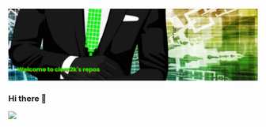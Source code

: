 [![MasterHead](https://github.com/clem2k/clem2k/blob/328e7bd4a8fb2798fe786807c9fc65858d4dd5c2/banner.png)](https://github.com/clem2k/)

### Hi there 👋
![](https://komarev.com/ghpvc/?username=clem2k&color=00FF00)



<!--
**clem2k/clem2k** is a ✨ _special_ ✨ repository because its `README.md` (this file) appears on your GitHub profile.
![Anurag's GitHub stats](https://github-readme-stats.vercel.app/api?username=clem2k&show_icons=true&theme=radical)
[![trophy](https://github-profile-trophy.vercel.app/?username=clem2k)](https://github.com/ryo-ma/github-profile-trophy)
[![willianrod's wakatime stats](https://github-readme-stats.vercel.app/api/wakatime?username=clem2k)](https://github.com/anuraghazra/github-readme-stats)

Here are some ideas to get you started:
Techs : 
<img alt="TypeScript" src="https://img.shields.io/badge/typescript-%23007ACC.svg?style=for-the-badge&logo=typescript&logoColor=white"/><img alt="HTML5" src="https://img.shields.io/badge/html5-%23E34F26.svg?style=for-the-badge&logo=html5&logoColor=white"/><img alt="Python" src="https://img.shields.io/badge/python-%2314354C.svg?style=for-the-badge&logo=python&logoColor=white"/><img alt="C++" src="https://img.shields.io/badge/c++-%2300599C.svg?style=for-the-badge&logo=c%2B%2B&logoColor=white"/><img alt="C#" src="https://img.shields.io/badge/c%23-%23239120.svg?style=for-the-badge&logo=c-sharp&logoColor=white"/><img alt="PHP" src="https://img.shields.io/badge/php-%23777BB4.svg?style=for-the-badge&logo=php&logoColor=white"/><img alt="Shell Script" src="https://img.shields.io/badge/shell_script-%23121011.svg?style=for-the-badge&logo=gnu-bash&logoColor=white"/>

Frameworks & Libraries :
<img alt="React" src="https://img.shields.io/badge/react-%2320232a.svg?style=for-the-badge&logo=react&logoColor=%2361DAFB"/><img alt="Angular" src="https://img.shields.io/badge/angular-%23DD0031.svg?style=for-the-badge&logo=angular&logoColor=white"/><img alt=".Net" src="https://img.shields.io/badge/.NET-5C2D91?style=for-the-badge&logo=.net&logoColor=white"/>

ML/DL : 
<img alt="OpenCV" src="https://img.shields.io/badge/opencv-%23white.svg?style=for-the-badge&logo=opencv&logoColor=white"/><img alt="Keras" src="https://img.shields.io/badge/Keras-%23D00000.svg?style=for-the-badge&logo=Keras&logoColor=white"/><img alt="TensorFlow" src="https://img.shields.io/badge/TensorFlow-%23FF6F00.svg?style=for-the-badge&logo=TensorFlow&logoColor=white" /><img alt="Pandas" src="https://img.shields.io/badge/pandas-%23150458.svg?style=for-the-badge&logo=pandas&logoColor=white" /><img alt="NumPy" src="https://img.shields.io/badge/numpy-%23013243.svg?style=for-the-badge&logo=numpy&logoColor=white" />

Databses : 
<img alt="MySQL" src="https://img.shields.io/badge/mysql-%2300f.svg?style=for-the-badge&logo=mysql&logoColor=white"/>

OS : 
<img alt="Ubuntu" src="https://img.shields.io/badge/Ubuntu-E95420?style=for-the-badge&logo=ubuntu&logoColor=white" /><img alt="Debian" src="https://img.shields.io/badge/Debian-D70A53?style=for-the-badge&logo=debian&logoColor=white" /><img alt="Windows 10" src="https://img.shields.io/badge/Windows-0078D6?style=for-the-badge&logo=windows&logoColor=white" />

IDE : 
<img alt="Visual Studio Code" src="https://img.shields.io/badge/VisualStudioCode-0078d7.svg?style=for-the-badge&logo=visual-studio-code&logoColor=white"/><img alt="Visual Studio" src="https://img.shields.io/badge/VisualStudio-5C2D91.svg?style=for-the-badge&logo=visual-studio&logoColor=white"/>

DIY : 
<img alt="Raspberry Pi" src="https://img.shields.io/badge/-RaspberryPi-C51A4A?style=for-the-badge&logo=Raspberry-Pi"/>" /><img alt="Arduino" src="https://img.shields.io/badge/-Arduino-00979D?style=for-the-badge&logo=Arduino&logoColor=white"/>

Social : 
<a href="https://www.instagram.com/clem2k/" target="_blank">
<img alt="Instagram" src="https://img.shields.io/badge/clem2k-%23E4405F.svg?style=for-the-badge&logo=Instagram&logoColor=white"/></a><a href="https://twitter.com/clem2k" target="_blank"><img alt="Twitter" src="https://img.shields.io/badge/clem2k-%231DA1F2.svg?style=for-the-badge&logo=Twitter&logoColor=white"/></a><a href="https://www.linkedin.com/in/clement-canivet/" target="_blank"><img alt="LinkedIn" src="https://img.shields.io/badge/linkedin-%230077B5.svg?style=for-the-badge&logo=linkedin&logoColor=white"/></a>


- 🔭 I’m currently working on ...
- 🌱 I’m currently learning ...
- 👯 I’m looking to collaborate on ...
- 🤔 I’m looking for help with ...
- 💬 Ask me about ...
- 📫 How to reach me: ...
- 😄 Pronouns: ...
- ⚡ Fun fact: ... 

<h3 align="left">Connect with me:</h3>
<p align="left">
<a style="color:blue;" href="https://twitter.com/clem2k" target="blank"><img align="center" src="https://cdn.jsdelivr.net/npm/simple-icons@3.0.1/icons/twitter.svg" alt="" height="30" width="40" /></a>
<a style="color:white;" href="https://www.linkedin.com/in/clement-canivet/" target="blank"><img align="center" src="https://cdn.jsdelivr.net/npm/simple-icons@3.0.1/icons/linkedin.svg" alt="" height="30" width="40" /></a>
<a style="color:orange;" href="https://www.instagram.com/clem2k/" target="blank"><img align="center" src="https://cdn.jsdelivr.net/npm/simple-icons@3.0.1/icons/instagram.svg" alt="" height="30" width="40" /></a>
</p>
[![GitHub Streak](http://github-readme-streak-stats.herokuapp.com?user=clem2k&theme=darcula)](https://git.io/streak-stats)
-->

